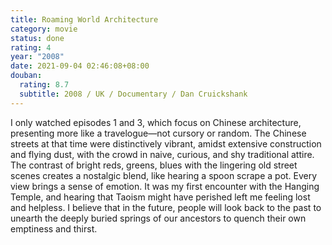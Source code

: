 ```yaml
---
title: Roaming World Architecture
category: movie
status: done
rating: 4
year: "2008"
date: 2021-09-04 02:46:08+08:00
douban:
  rating: 8.7
  subtitle: 2008 / UK / Documentary / Dan Cruickshank
---
```


I only watched episodes 1 and 3, which focus on Chinese architecture, presenting more like a travelogue—not cursory or random. The Chinese streets at that time were distinctively vibrant, amidst extensive construction and flying dust, with the crowd in naive, curious, and shy traditional attire. The contrast of bright reds, greens, blues with the lingering old street scenes creates a nostalgic blend, like hearing a spoon scrape a pot. Every view brings a sense of emotion. It was my first encounter with the Hanging Temple, and hearing that Taoism might have perished left me feeling lost and helpless. I believe that in the future, people will look back to the past to unearth the deeply buried springs of our ancestors to quench their own emptiness and thirst.

